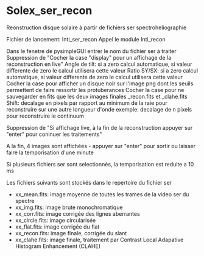 # Solex_ser_recon
Reonstruction disque solaire à partir de fichiers ser spectroheliographie

Fichier de lancement: Inti_ser_recon
Appel le module Inti_recon

Dans le fenetre de pysimpleGUI entrer le nom du fichier ser à traiter
Suppression de "Cocher la case "display" pour un affichage de la reconstruction en live"
Angle de tilt: si a zero calcul automatique, si valeur differente de zero le calcul utilisera cette valeur
Ratio SY/SX: si a zero calcul automatique, si valeur differente de zero le calcul utilisera cette valeur
Cocher la case pour afficher un disque noir sur l'image png dont les seuils permettent de faire ressortir les protuberances
Cocher la case pour ne sauvegarder en fits que les deux images finales _recon.fits et _clahe.fits
Shift: decalage en pixels par rapport au minimum de la raie pour reconstruire sur une autre longueur d'onde
exemple: decalage de n pixels pour reconstruire le continuum

Suppression de "Si affichage live, à la fin de la reconstruction appuyer sur "enter" pour coninuer les traitements"

A la fin, 4 images sont affichées - appuyer sur "enter" pour sortir ou laisser faire la temporisation d'une minute

Si plusieurs fichiers ser sont selectionnés, la temporisation est reduite a 10 ms

Les fichiers suivants sont stockés dans le repertoire du fichier ser
- xx_mean.fits: image moyenne de toutes les trames de la video ser du spectre
- xx_img.fits: image brute monochromatique
- xx_corr.fits: image corrigée des lignes aberrantes
- xx_circle.fits: image circularisée
- xx_flat.fits: image corrigée du flat
- xx_recon.fits: image finale, corrigée du slant
- xx_clahe.fits: image finale, traitement par Contrast Local Adapative Histogram Enhancement (CLAHE)

